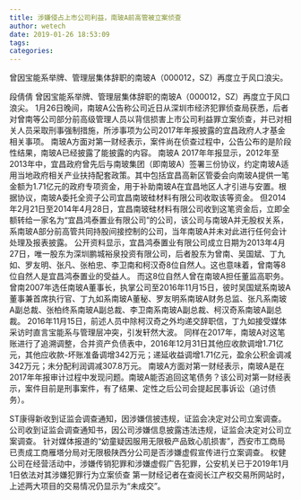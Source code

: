 ```yaml
---
title: 涉嫌侵占上市公司利益，南玻A前高管被立案侦查
author: wetech
date: 2019-01-26 18:53:09
tags: 
categories: 
---
```

曾因宝能系举牌、管理层集体辞职的南玻A（000012，SZ）再度立于风口浪尖。
<!-- more -->
段倩倩
曾因宝能系举牌、管理层集体辞职的南玻A（000012，SZ）再度立于风口浪尖。
1月26日晚间，南玻A公告称公司近日从深圳市经济犯罪侦查局获悉，后者对曾南等公司部分前高级管理人员以背信损害上市公司利益罪立案侦查，并已对相关人员采取刑事强制措施，所涉事项为公司2017年年报披露的宜昌政府人才基金相关事项。
南玻A方面对第一财经表示，案件尚在侦查过程中，公告公布的是阶段性结果，南玻A已经披露了能披露的内容。
南玻A 2017年年报显示，2012年至2013年中，宜昌政府曾先后与南玻集团（即南玻A）签署三份协议，约定南玻A适用当地政府相关产业扶持配套政策。其中包括宜昌高新区管委会向南玻A提供一笔金额为1.71亿元的政府专项资金，用于补助南玻A在宜昌地区人才引进与安置。根据协议，南玻A委托全资子公司宜昌南玻硅材料有限公司收取该等资金。
但2014年2月21日至2014年4月28日，宜昌南玻硅材料有限公司收到这笔资金后，立即全额转给一家名为“宜昌鸿泰置业有限公司”的公司，该公司与南玻A并无股权关系，系南玻A部分前高管共同持股间接控制的公司，当年南玻A并未对此进行任何会计处理及报表披露。
公开资料显示，宜昌鸿泰置业有限公司成立日期为2013年4月27日，唯一股东为深圳鹏城裕泉投资有限公司，后者股东为曾南、吴国斌、丁九如、罗友明、张凡、张柏忠、李卫南和柯汉奇8位自然人。这也意味着，曾南等8位自然人是宜昌鸿泰置业的受益人。
而这8位自然人曾在南玻A担任董监高职务。曾南2007年选任南玻A董事长，执掌公司至2016年11月15日，彼时吴国斌系南玻A董事兼首席执行官、丁九如系南玻A董秘、罗友明系南玻A财务总监、张凡系南玻A副总裁、张柏终系南玻A副总裁、李卫南系南玻A副总裁、柯汉奇系南玻A副总裁。
2016年11月15日，前述人员中除柯汉奇之外均递交辞职信，丁九如接受媒体采访时直言宝能系与管理层冲突，引发轩然大波。
同样在2017年，南玻A对这笔账进行了追溯调整，合并资产负债表中，2016年12月31日其他应收款调增1.71亿元，其他应收款-坏账准备调增342万元；递延收益调增1.71亿元，盈余公积金调减342万元；未分配利润调减307.8万元。
南玻A方面对第一财经表示，南玻A是在2017年年报审计过程中发现问题。南玻A能否追回这笔债务？该公司对第一财经表示，案件目前是刑事案件，有了结果、定性之后公司会提起民事诉讼（追讨债务）。
 
 
ST康得新收到证监会调查通知，因涉嫌信披违规，证监会决定对公司立案调查。
公司收到证监会调查通知书，因公司涉嫌信息披露违法违规，证监会决定对公司立案调查。
针对媒体报道的“幼童疑因服用无限极产品致心肌损害”，西安市工商局已责成工商雁塔分局对无限极陕西分公司是否涉嫌虚假宣传进行立案调查。
权健公司在经营活动中，涉嫌传销犯罪和涉嫌虚假广告犯罪，公安机关已于2019年1月1日依法对其涉嫌犯罪行为立案侦查
第一财经记者在查阅长江产权交易所网站时，上述两大项目的交易情况仍显示为“未成交”。

